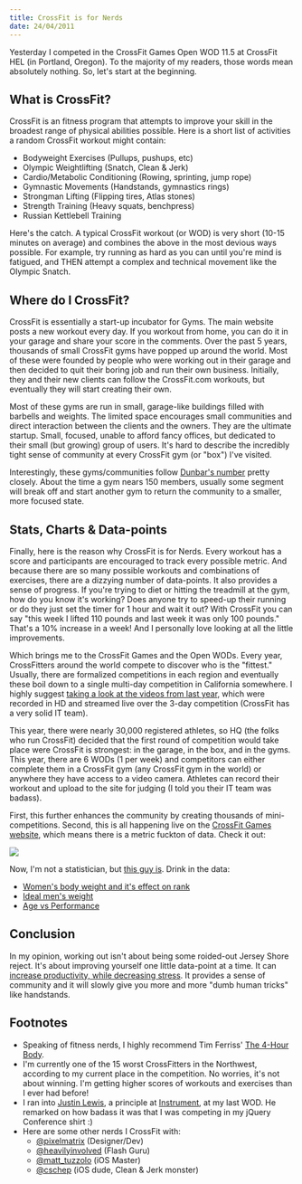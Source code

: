 ```yaml
--- 
title: CrossFit is for Nerds
date: 24/04/2011
---
```


Yesterday I competed in the CrossFit Games Open WOD 11.5 at CrossFit HEL (in Portland, Oregon). To the majority of my readers, those words mean absolutely nothing. So, let's start at the beginning.

## What is CrossFit?

CrossFit is an fitness program that attempts to improve your skill in the broadest range of physical abilities possible. Here is a short list of activities a random CrossFit workout might contain:

* Bodyweight Exercises (Pullups, pushups, etc)
* Olympic Weightlifting (Snatch, Clean & Jerk) 
* Cardio/Metabolic Conditioning (Rowing, sprinting, jump rope)
* Gymnastic Movements (Handstands, gymnastics rings)
* Strongman Lifting (Flipping tires, Atlas stones)
* Strength Training (Heavy squats, benchpress)
* Russian Kettlebell Training

Here's the catch. A typical CrossFit workout (or WOD) is very short (10-15 minutes on average) and combines the above in the most devious ways possible. For example, try running as hard as you can until you're mind is fatigued, and THEN attempt a complex and technical movement like the Olympic Snatch.

## Where do I CrossFit?

CrossFit is essentially a start-up incubator for Gyms. The main website posts a new workout every day. If you workout from home, you can do it in your garage and share your score in the comments. Over the past 5 years, thousands of small CrossFit gyms have popped up around the world. Most of these were founded by people who were working out in their garage and then decided to quit their boring job and run their own business. Initially, they and their new clients can follow the CrossFit.com workouts, but eventually they will start creating their own.

Most of these gyms are run in small, garage-like buildings filled with barbells and weights. The limited space encourages small communities and direct interaction between the clients and the owners. They are the ultimate startup. Small, focused, unable to afford fancy offices, but dedicated to their small (but growing) group of users. It's hard to describe the incredibly tight sense of community at every CrossFit gym (or "box") I've visited. 

Interestingly, these gyms/communities follow [Dunbar's number] pretty closely. About the time a gym nears 150 members, usually some segment will break off and start another gym to return the community to a smaller, more focused state.

## Stats, Charts & Data-points

Finally, here is the reason why CrossFit is for Nerds. Every workout has a score and participants are encouraged to track every possible metric. And because there are so many possible workouts and combinations of exercises, there are a dizzying number of data-points. It also provides a sense of progress. If you're trying to diet or hitting the treadmill at the gym, how do you know it's working? Does anyone try to speed-up their running or do they just set the timer for 1 hour and wait it out? With CrossFit you can say "this week I lifted 110 pounds and last week it was only 100 pounds." That's a 10% increase in a week! And I personally love looking at all the little improvements.

Which brings me to the CrossFit Games and the Open WODs. Every year, CrossFitters around the world compete to discover who is the "fittest." Usually, there are formalized competitions in each region and eventually these boil down to a single multi-day competition in California somewhere. I highly suggest [taking a look at the videos from last year], which were recorded in HD and streamed live over the 3-day competition (CrossFit has a very solid IT team).

This year, there were nearly 30,000 registered athletes, so HQ (the folks who run CrossFit) decided that the first round of competition would take place were CrossFit is strongest: in the garage, in the box, and in the gyms. This year, there are 6 WODs (1 per week) and competitors can either complete them in a CrossFit gym (any CrossFit gym in the world) or anywhere they have access to a video camera. Athletes can record their workout and upload to the site for judging (I told you their IT team was badass).

First, this further enhances the community by creating thousands of mini-competitions. Second, this is all happening live on the [CrossFit Games website], which means there is a metric fuckton of data. Check it out:

<a href="http://games.crossfit.com/content/scoreboard-men"><img src="http://awardwinningfjords.com/images/scoreboard.jpg"></a>

Now, I'm not a statistician, but [this guy is]. Drink in the data:

* [Women's body weight and it's effect on rank]
* [Ideal men's weight]
* [Age vs Performance]

## Conclusion

In my opinion, working out isn't about being some roided-out Jersey Shore reject. It's about improving yourself one little data-point at a time. It can [increase productivity, while decreasing stress]. It provides a sense of community and it will slowly give you more and more "dumb human tricks" like handstands.

## Footnotes

* Speaking of fitness nerds, I highly recommend Tim Ferriss' [The 4-Hour Body].
* I'm currently one of the 15 worst CrossFitters in the Northwest, according to my current place in the competition. No worries, it's not about winning. I'm getting higher scores of workouts and exercises than I ever had before!
* I ran into [Justin Lewis], a principle at [Instrument], at my last WOD. He remarked on how badass it was that I was competing in my jQuery Conference shirt :)
* Here are some other nerds I CrossFit with:
  * [@pixelmatrix] (Designer/Dev)
  * [@heavilyinvolved] (Flash Guru)
  * [@matt_tuzzolo] (iOS Master)
  * [@cschep] (iOS dude, Clean & Jerk monster)
  

[Dunbar's number]: http://en.wikipedia.org/wiki/Dunbar's_number
[taking a look at the videos from last year]: http://games2010.crossfit.com/blog/videos/2010/
[CrossFit Games website]: http://games.crossfit.com/
[this guy is]: http://xfit2011.blogspot.com/
[Women's body weight and it's effect on rank]: http://xfit2011.blogspot.com/2011/04/womens-body-weight-performances-wk1-and.html
[Ideal men's weight]: http://xfit2011.blogspot.com/2011/04/ideal-crossfit-weight-for-men.html
[Age vs Performance]: http://xfit2011.blogspot.com/2011/04/age-and-crossfit-open-performance.html
[increase productivity, while decreasing stress]: http://www.uclahealth.org/body.cfm?id=502&action=detail&ref=134
[The 4-Hour Body]: http://www.fourhourbody.com/
[Justin Lewis]: https://twitter.com/#!/justin_lewis
[Instrument]: http://www.weareinstrument.com/ 
[@pixelmatrix]: https://twitter.com/#!/pixelmatrix
[@heavilyinvolved]: https://twitter.com/#!/heavilyinvolved
[@matt_tuzzolo]: https://twitter.com/#!/matt_tuzzolo
[@cschep]: https://twitter.com/#!/cschep